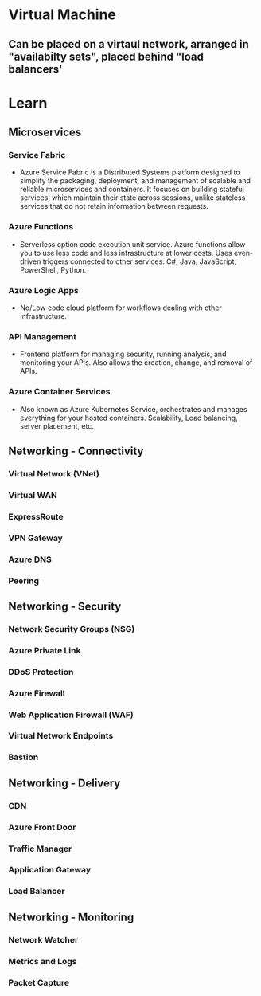 # Virtual Machine
## Can be placed on a virtaul network, arranged in "availabilty sets", placed behind "load balancers'


# Learn
## Microservices
### Service Fabric
* Azure Service Fabric is a Distributed Systems platform designed to simplify the packaging, deployment, and management of scalable and reliable microservices and containers. It focuses on building stateful services, which maintain their state across sessions, unlike stateless services that do not retain information between requests.
### Azure Functions
* Serverless option code execution unit service. Azure functions allow you to use less code and less infrastructure at lower costs. Uses even-driven triggers connected to other services. C#, Java, JavaScript, PowerShell, Python.
### Azure Logic Apps
* No/Low code cloud platform for workflows dealing with other infrastructure.
### API Management
* Frontend platform for managing security, running analysis, and monitoring your APIs. Also allows the creation, change, and removal of APIs.
### Azure Container Services
* Also known as Azure Kubernetes Service, orchestrates and manages everything for your hosted containers. Scalability, Load balancing, server placement, etc.

## Networking - Connectivity
### Virtual Network (VNet)
### Virtual WAN
### ExpressRoute
### VPN Gateway
### Azure DNS
### Peering

## Networking - Security
### Network Security Groups (NSG)
### Azure Private Link
### DDoS Protection
### Azure Firewall
### Web Application Firewall (WAF)
### Virtual Network Endpoints
### Bastion

## Networking - Delivery
### CDN
### Azure Front Door
### Traffic Manager
### Application Gateway
### Load Balancer

## Networking - Monitoring
### Network Watcher
### Metrics and Logs
### Packet Capture

